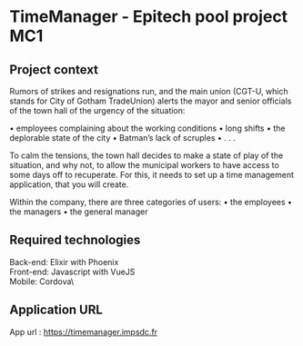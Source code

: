 # TimeManager - Epitech pool project MC1

## Project context

Rumors of strikes and resignations run, and the main union (CGT-U, which stands for City of Gotham TradeUnion) alerts the mayor and senior officials of the town hall of the urgency of the situation:

• employees complaining about the working conditions
• long shifts
• the deplorable state of the city
• Batman’s lack of scruples
• . . .

To calm the tensions, the town hall decides to make a state of play of the situation, and why not, to allow the municipal workers to have access to some days off to recuperate. For this, it needs to set up a time management application, that you will create.

Within the company, there are three categories of users:
• the employees
• the managers
• the general manager

## Required technologies

Back-end: Elixir with Phoenix\
Front-end: Javascript with VueJS\
Mobile: Cordova\

## Application URL

App url : https://timemanager.impsdc.fr
